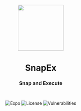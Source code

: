<p align="center">
  <img src="https://github.com/Abhishek-Kathayat/SnapEx/tree/master/assets/Snapexlogo.png" height="150" width="150"/>
</p>
<h1 align="center"> SnapEx </h1>
<h3 align="center"> Snap and Execute </h3>
<br/>
<span align="center">

![Expo](https://img.shields.io/github/package-json/dependency-version/Abhishek-Kathayat/SnapEx/expo)
![License](https://img.shields.io/github/license/Abhishek-Kathayat/SnapEx)
![Vulnerabilities](https://img.shields.io/snyk/vulnerabilities/github/Abhishek-Kathayat/SnapEx)
</span>
